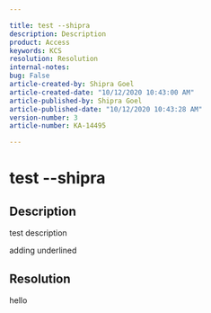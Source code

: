 ```yaml
---

title: test --shipra  
description: Description  
product: Access  
keywords: KCS  
resolution: Resolution  
internal-notes:   
bug: False  
article-created-by: Shipra Goel  
article-created-date: "10/12/2020 10:43:00 AM"  
article-published-by: Shipra Goel  
article-published-date: "10/12/2020 10:43:28 AM"  
version-number: 3  
article-number: KA-14495

---
```


# test --shipra

## Description

test description

adding underlined

## Resolution

hello

